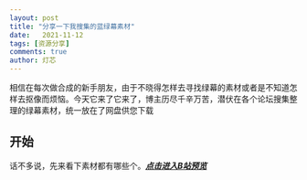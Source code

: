```yaml
---
layout: post
title: "分享一下我搜集的蓝绿幕素材"
date:   2021-11-12
tags: [资源分享]
comments: true
author: 灯芯
---
```


相信在每次做合成的新手朋友，由于不晓得怎样去寻找绿幕的素材或者是不知道怎样去抠像而烦恼。今天它来了它来了，博主历尽千辛万苦，潜伏在各个论坛搜集整理的绿幕素材，统一放在了网盘供您下载

<!-- more -->

## 开始

话不多说，先来看下素材都有哪些个。[***点击进入B站预览***]( https://www.bilibili.com/video/BV1Y44y1e7MW)

